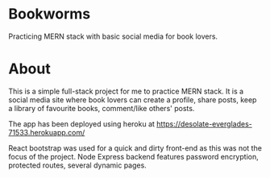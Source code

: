 # Bookworms
Practicing MERN stack with basic social media for book lovers.

# About

This is a simple full-stack project for me to practice MERN stack. It is a social media site where book lovers can create a profile, share posts, keep a library of favourite books, comment/like others' posts.

The app has been deployed using heroku at https://desolate-everglades-71533.herokuapp.com/

React bootstrap was used for a quick and dirty front-end as this was not the focus of the project. Node Express backend features password encryption, protected routes, several dynamic pages.

